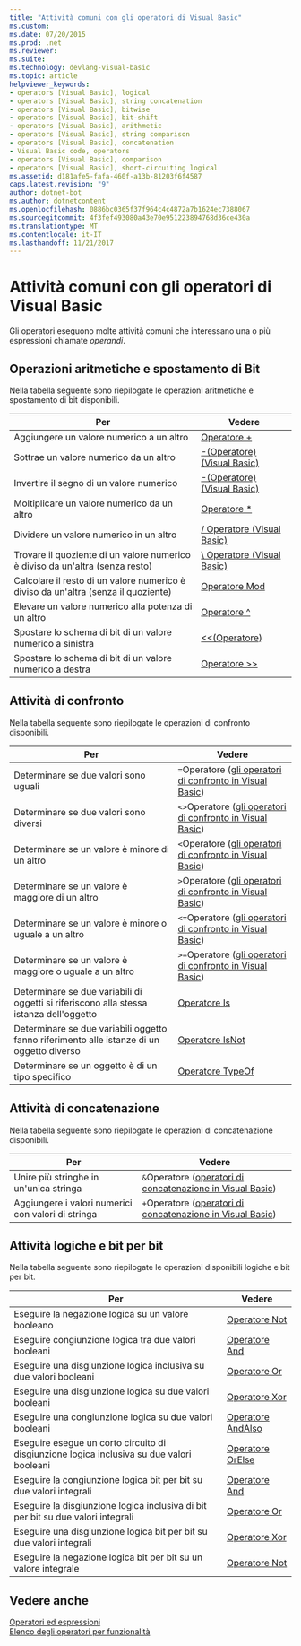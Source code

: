 ```yaml
---
title: "Attività comuni con gli operatori di Visual Basic"
ms.custom: 
ms.date: 07/20/2015
ms.prod: .net
ms.reviewer: 
ms.suite: 
ms.technology: devlang-visual-basic
ms.topic: article
helpviewer_keywords:
- operators [Visual Basic], logical
- operators [Visual Basic], string concatenation
- operators [Visual Basic], bitwise
- operators [Visual Basic], bit-shift
- operators [Visual Basic], arithmetic
- operators [Visual Basic], string comparison
- operators [Visual Basic], concatenation
- Visual Basic code, operators
- operators [Visual Basic], comparison
- operators [Visual Basic], short-circuiting logical
ms.assetid: d181afe5-fafa-460f-a13b-81203f6f4587
caps.latest.revision: "9"
author: dotnet-bot
ms.author: dotnetcontent
ms.openlocfilehash: 0886bc0365f37f964c4c4872a7b1624ec7388067
ms.sourcegitcommit: 4f3fef493080a43e70e951223894768d36ce430a
ms.translationtype: MT
ms.contentlocale: it-IT
ms.lasthandoff: 11/21/2017
---
```

# <a name="common-tasks-performed-with-visual-basic-operators"></a>Attività comuni con gli operatori di Visual Basic
Gli operatori eseguono molte attività comuni che interessano una o più espressioni chiamate *operandi*.  
  
## <a name="arithmetic-and-bit-shift-tasks"></a>Operazioni aritmetiche e spostamento di Bit  
 Nella tabella seguente sono riepilogate le operazioni aritmetiche e spostamento di bit disponibili.  
  
|Per|Vedere|  
|---|---|  
|Aggiungere un valore numerico a un altro|[Operatore +](../../../../visual-basic/language-reference/operators/addition-operator.md)|  
|Sottrae un valore numerico da un altro|[-(Operatore) (Visual Basic)](../../../../visual-basic/language-reference/operators/subtraction-operator.md)|  
|Invertire il segno di un valore numerico|[-(Operatore) (Visual Basic)](../../../../visual-basic/language-reference/operators/subtraction-operator.md)|  
|Moltiplicare un valore numerico da un altro|[Operatore *](../../../../visual-basic/language-reference/operators/multiplication-operator.md)|  
|Dividere un valore numerico in un altro|[/ Operatore (Visual Basic)](../../../../visual-basic/language-reference/operators/floating-point-division-operator.md)|  
|Trovare il quoziente di un valore numerico è diviso da un'altra (senza resto)|[\ Operatore (Visual Basic)](../../../../visual-basic/language-reference/operators/integer-division-operator.md)|  
|Calcolare il resto di un valore numerico è diviso da un'altra (senza il quoziente)|[Operatore Mod](../../../../visual-basic/language-reference/operators/mod-operator.md)|  
|Elevare un valore numerico alla potenza di un altro|[Operatore ^](../../../../visual-basic/language-reference/operators/exponentiation-operator.md)|  
|Spostare lo schema di bit di un valore numerico a sinistra|[<\<(Operatore)](../../../../visual-basic/language-reference/operators/left-shift-operator.md)|  
|Spostare lo schema di bit di un valore numerico a destra|[Operatore >>](../../../../visual-basic/language-reference/operators/right-shift-operator.md)|  
  
## <a name="comparison-tasks"></a>Attività di confronto  
 Nella tabella seguente sono riepilogate le operazioni di confronto disponibili.  
  
|Per|Vedere|  
|---|---|  
|Determinare se due valori sono uguali|`=`Operatore ([gli operatori di confronto in Visual Basic](../../../../visual-basic/programming-guide/language-features/operators-and-expressions/comparison-operators.md))|  
|Determinare se due valori sono diversi|`<>`Operatore ([gli operatori di confronto in Visual Basic](../../../../visual-basic/programming-guide/language-features/operators-and-expressions/comparison-operators.md))|  
|Determinare se un valore è minore di un altro|`<`Operatore ([gli operatori di confronto in Visual Basic](../../../../visual-basic/programming-guide/language-features/operators-and-expressions/comparison-operators.md))|  
|Determinare se un valore è maggiore di un altro|`>`Operatore ([gli operatori di confronto in Visual Basic](../../../../visual-basic/programming-guide/language-features/operators-and-expressions/comparison-operators.md))|  
|Determinare se un valore è minore o uguale a un altro|`<=`Operatore ([gli operatori di confronto in Visual Basic](../../../../visual-basic/programming-guide/language-features/operators-and-expressions/comparison-operators.md))|  
|Determinare se un valore è maggiore o uguale a un altro|`>=`Operatore ([gli operatori di confronto in Visual Basic](../../../../visual-basic/programming-guide/language-features/operators-and-expressions/comparison-operators.md))|  
|Determinare se due variabili di oggetti si riferiscono alla stessa istanza dell'oggetto|[Operatore Is](../../../../visual-basic/language-reference/operators/is-operator.md)|  
|Determinare se due variabili oggetto fanno riferimento alle istanze di un oggetto diverso|[Operatore IsNot](../../../../visual-basic/language-reference/operators/isnot-operator.md)|  
|Determinare se un oggetto è di un tipo specifico|[Operatore TypeOf](../../../../visual-basic/language-reference/operators/typeof-operator.md)|  
  
## <a name="concatenation-tasks"></a>Attività di concatenazione  
 Nella tabella seguente sono riepilogate le operazioni di concatenazione disponibili.  
  
|Per|Vedere|  
|---|---|  
|Unire più stringhe in un'unica stringa|`&`Operatore ([operatori di concatenazione in Visual Basic](../../../../visual-basic/programming-guide/language-features/operators-and-expressions/concatenation-operators.md))|  
|Aggiungere i valori numerici con valori di stringa|`+`Operatore ([operatori di concatenazione in Visual Basic](../../../../visual-basic/programming-guide/language-features/operators-and-expressions/concatenation-operators.md))|  
  
## <a name="logical-and-bitwise-tasks"></a>Attività logiche e bit per bit  
 Nella tabella seguente sono riepilogate le operazioni disponibili logiche e bit per bit.  
  
|Per|Vedere|  
|---|---|  
|Eseguire la negazione logica su un valore booleano|[Operatore Not](../../../../visual-basic/language-reference/operators/not-operator.md)|  
|Eseguire congiunzione logica tra due valori booleani|[Operatore And](../../../../visual-basic/language-reference/operators/and-operator.md)|  
|Eseguire una disgiunzione logica inclusiva su due valori booleani|[Operatore Or](../../../../visual-basic/language-reference/operators/or-operator.md)|  
|Eseguire una disgiunzione logica su due valori booleani|[Operatore Xor](../../../../visual-basic/language-reference/operators/xor-operator.md)|  
|Eseguire una congiunzione logica su due valori booleani|[Operatore AndAlso](../../../../visual-basic/language-reference/operators/andalso-operator.md)|  
|Eseguire esegue un corto circuito di disgiunzione logica inclusiva su due valori booleani|[Operatore OrElse](../../../../visual-basic/language-reference/operators/orelse-operator.md)|  
|Eseguire la congiunzione logica bit per bit su due valori integrali|[Operatore And](../../../../visual-basic/language-reference/operators/and-operator.md)|  
|Eseguire la disgiunzione logica inclusiva di bit per bit su due valori integrali|[Operatore Or](../../../../visual-basic/language-reference/operators/or-operator.md)|  
|Eseguire una disgiunzione logica bit per bit su due valori integrali|[Operatore Xor](../../../../visual-basic/language-reference/operators/xor-operator.md)|  
|Eseguire la negazione logica bit per bit su un valore integrale|[Operatore Not](../../../../visual-basic/language-reference/operators/not-operator.md)|  
  
## <a name="see-also"></a>Vedere anche  
 [Operatori ed espressioni](../../../../visual-basic/programming-guide/language-features/operators-and-expressions/index.md)  
 [Elenco degli operatori per funzionalità](../../../../visual-basic/language-reference/operators/operators-listed-by-functionality.md)
